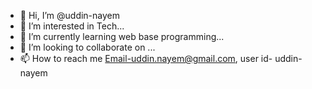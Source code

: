 - 👋 Hi, I’m @uddin-nayem
- 👀 I’m interested in Tech...
- 🌱 I’m currently learning web base programming...
- 💞️ I’m looking to collaborate on ...
- 📫 How to reach me Email-uddin.nayem@gmail.com, user id- uddin-nayem

<!---
uddin-nayem/uddin-nayem is a ✨ special ✨ repository because its `README.md` (this file) appears on your GitHub profile.
You can click the Preview link to take a look at your changes.
--->
